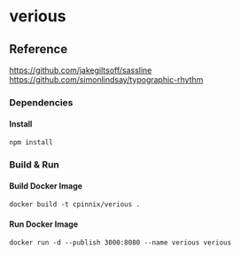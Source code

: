 # verious

## Reference

https://github.com/jakegiltsoff/sassline
https://github.com/simonlindsay/typographic-rhythm

### Dependencies

#### Install

    npm install

### Build & Run

#### Build Docker Image

    docker build -t cpinnix/verious .

#### Run Docker Image

    docker run -d --publish 3000:8080 --name verious verious
